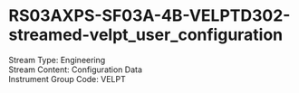 # RS03AXPS-SF03A-4B-VELPTD302-streamed-velpt_user_configuration

Stream Type: Engineering<br>
Stream Content: Configuration Data<br>
Instrument Group Code: VELPT<br>
